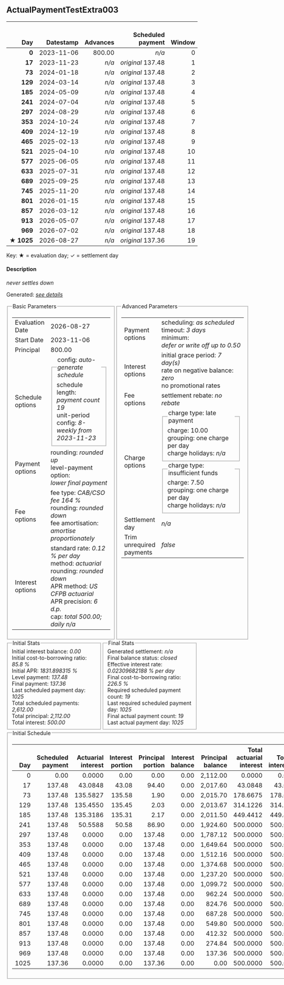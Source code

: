 <h2>ActualPaymentTestExtra003</h2>
<table>
    <thead style="vertical-align: bottom;">
        <th class="ci00" style="text-align: right;">Day</th>
        <th class="ci01" style="text-align: right;">Datestamp</th>
        <th class="ci02" style="text-align: right;">Advances</th>
        <th class="ci03" style="text-align: right;">Scheduled payment</th>
        <th class="ci04" style="text-align: right;">Window</th>
        <th class="ci05" style="text-align: right;">Payment due</th>
        <th class="ci06" style="text-align: right;">Actual payments</th>
        <th class="ci07" style="text-align: right;">Paid by</th>
        <th class="ci08" style="text-align: right;">Net effect</th>
        <th class="ci09" style="text-align: right;">Payment status</th>
        <th class="ci10" style="text-align: right;">Balance status</th>
        <th class="ci11" style="text-align: right;">New charges</th>
        <th class="ci12" style="text-align: right;">Charges portion</th>
        <th class="ci13" style="text-align: right;">Actuarial interest</th>
        <th class="ci14" style="text-align: right;">New interest</th>
        <th class="ci15" style="text-align: right;">Interest portion</th>
        <th class="ci16" style="text-align: right;">Fee rebate if&nbsp;settled</th>
        <th class="ci17" style="text-align: right;">Fee rebate</th>
        <th class="ci18" style="text-align: right;">Fee portion</th>
        <th class="ci19" style="text-align: right;">Principal portion</th>
        <th class="ci20" style="text-align: right;">Charges balance</th>
        <th class="ci21" style="text-align: right;">Interest balance</th>
        <th class="ci22" style="text-align: right;">Fee balance</th>
        <th class="ci23" style="text-align: right;">Principal balance</th>
        <th class="ci24" style="text-align: right;">Settlement figure</th>
    </thead>
    <tr style="text-align: right;">
        <td class="ci00"><b>0</b></td>
        <td class="ci01" style="white-space: nowrap;">2023-11-06</td>
        <td class="ci02">800.00</td>
        <td class="ci03" style="white-space: nowrap;"><i>n/a<i></td>
        <td class="ci04">0</td>
        <td class="ci05">0.00</td>
        <td class="ci06"><i>n/a</i></td>
        <td class="ci07"><i>n/a</i></td>
        <td class="ci08">0.00</td>
        <td class="ci09"><i>none&nbsp;scheduled</i></td>
        <td class="ci10">open</td>
        <td class="ci11"><i>n/a</i></td>
        <td class="ci12">0.00</td>
        <td class="ci13">0.0000</td>
        <td class="ci14">0.0000</td>
        <td class="ci15">0.00</td>
        <td class="ci16">0.00</td>
        <td class="ci17">0.00</td>
        <td class="ci18">0.00</td>
        <td class="ci19">0.00</td>
        <td class="ci20">0.00</td>
        <td class="ci21">0.0000</td>
        <td class="ci22">1,312.00</td>
        <td class="ci23">800.00</td>
        <td class="ci24">2,112.00</td>
    </tr>
    <tr style="text-align: right;">
        <td class="ci00"><b>17</b></td>
        <td class="ci01" style="white-space: nowrap;">2023-11-23</td>
        <td class="ci02"><i>n/a</i></td>
        <td class="ci03" style="white-space: nowrap;"><i>original</i> 137.48</td>
        <td class="ci04">1</td>
        <td class="ci05">137.48</td>
        <td class="ci06"><b>0</b>&nbsp;<i>confirmed</i>&nbsp;137.48</td>
        <td class="ci07"><b>17#0</b>&nbsp;137.48</td>
        <td class="ci08">137.48</td>
        <td class="ci09"><i>payment&nbsp;made</i></td>
        <td class="ci10">open</td>
        <td class="ci11"><i>n/a</i></td>
        <td class="ci12">0.00</td>
        <td class="ci13">43.0848</td>
        <td class="ci14">43.0848</td>
        <td class="ci15">43.08</td>
        <td class="ci16">0.00</td>
        <td class="ci17">0.00</td>
        <td class="ci18">58.65</td>
        <td class="ci19">35.75</td>
        <td class="ci20">0.00</td>
        <td class="ci21">0.0000</td>
        <td class="ci22">1,253.35</td>
        <td class="ci23">764.25</td>
        <td class="ci24">2,017.60</td>
    </tr>
    <tr style="text-align: right;">
        <td class="ci00"><b>73</b></td>
        <td class="ci01" style="white-space: nowrap;">2024-01-18</td>
        <td class="ci02"><i>n/a</i></td>
        <td class="ci03" style="white-space: nowrap;"><i>original</i> 137.48</td>
        <td class="ci04">2</td>
        <td class="ci05">137.48</td>
        <td class="ci06"><b>0</b>&nbsp;<i>confirmed</i>&nbsp;137.48</td>
        <td class="ci07"><b>73#0</b>&nbsp;137.48</td>
        <td class="ci08">137.48</td>
        <td class="ci09"><i>payment&nbsp;made</i></td>
        <td class="ci10">open</td>
        <td class="ci11"><i>n/a</i></td>
        <td class="ci12">0.00</td>
        <td class="ci13">135.5827</td>
        <td class="ci14">135.5827</td>
        <td class="ci15">135.58</td>
        <td class="ci16">0.00</td>
        <td class="ci17">0.00</td>
        <td class="ci18">1.19</td>
        <td class="ci19">0.71</td>
        <td class="ci20">0.00</td>
        <td class="ci21">0.0000</td>
        <td class="ci22">1,252.16</td>
        <td class="ci23">763.54</td>
        <td class="ci24">2,015.70</td>
    </tr>
    <tr style="text-align: right;">
        <td class="ci00"><b>129</b></td>
        <td class="ci01" style="white-space: nowrap;">2024-03-14</td>
        <td class="ci02"><i>n/a</i></td>
        <td class="ci03" style="white-space: nowrap;"><i>original</i> 137.48</td>
        <td class="ci04">3</td>
        <td class="ci05">137.48</td>
        <td class="ci06"><b>0</b>&nbsp;<i>confirmed</i>&nbsp;137.48</td>
        <td class="ci07"><b>129#0</b>&nbsp;137.48</td>
        <td class="ci08">137.48</td>
        <td class="ci09"><i>payment&nbsp;made</i></td>
        <td class="ci10">open</td>
        <td class="ci11"><i>n/a</i></td>
        <td class="ci12">0.00</td>
        <td class="ci13">135.4550</td>
        <td class="ci14">135.4550</td>
        <td class="ci15">135.45</td>
        <td class="ci16">0.00</td>
        <td class="ci17">0.00</td>
        <td class="ci18">1.27</td>
        <td class="ci19">0.76</td>
        <td class="ci20">0.00</td>
        <td class="ci21">0.0000</td>
        <td class="ci22">1,250.89</td>
        <td class="ci23">762.78</td>
        <td class="ci24">2,013.67</td>
    </tr>
    <tr style="text-align: right;">
        <td class="ci00"><b>185</b></td>
        <td class="ci01" style="white-space: nowrap;">2024-05-09</td>
        <td class="ci02"><i>n/a</i></td>
        <td class="ci03" style="white-space: nowrap;"><i>original</i> 137.48</td>
        <td class="ci04">4</td>
        <td class="ci05">137.48</td>
        <td class="ci06"><b>0</b>&nbsp;<i>confirmed</i>&nbsp;137.48</td>
        <td class="ci07"><b>185#0</b>&nbsp;137.48</td>
        <td class="ci08">137.48</td>
        <td class="ci09"><i>payment&nbsp;made</i></td>
        <td class="ci10">open</td>
        <td class="ci11"><i>n/a</i></td>
        <td class="ci12">0.00</td>
        <td class="ci13">135.3186</td>
        <td class="ci14">135.3186</td>
        <td class="ci15">135.31</td>
        <td class="ci16">0.00</td>
        <td class="ci17">0.00</td>
        <td class="ci18">1.35</td>
        <td class="ci19">0.82</td>
        <td class="ci20">0.00</td>
        <td class="ci21">0.0000</td>
        <td class="ci22">1,249.54</td>
        <td class="ci23">761.96</td>
        <td class="ci24">2,011.50</td>
    </tr>
    <tr style="text-align: right;">
        <td class="ci00"><b>241</b></td>
        <td class="ci01" style="white-space: nowrap;">2024-07-04</td>
        <td class="ci02"><i>n/a</i></td>
        <td class="ci03" style="white-space: nowrap;"><i>original</i> 137.48</td>
        <td class="ci04">5</td>
        <td class="ci05">137.48</td>
        <td class="ci06"><b>0</b>&nbsp;<i>confirmed</i>&nbsp;137.48</td>
        <td class="ci07"><b>241#0</b>&nbsp;137.48</td>
        <td class="ci08">137.48</td>
        <td class="ci09"><i>payment&nbsp;made</i></td>
        <td class="ci10">open</td>
        <td class="ci11"><i>n/a</i></td>
        <td class="ci12">0.00</td>
        <td class="ci13">50.5588</td>
        <td class="ci14">50.5800</td>
        <td class="ci15">50.58</td>
        <td class="ci16">0.00</td>
        <td class="ci17">0.00</td>
        <td class="ci18">53.99</td>
        <td class="ci19">32.91</td>
        <td class="ci20">0.00</td>
        <td class="ci21">0.0000</td>
        <td class="ci22">1,195.55</td>
        <td class="ci23">729.05</td>
        <td class="ci24">1,924.60</td>
    </tr>
    <tr style="text-align: right;">
        <td class="ci00"><b>297</b></td>
        <td class="ci01" style="white-space: nowrap;">2024-08-29</td>
        <td class="ci02"><i>n/a</i></td>
        <td class="ci03" style="white-space: nowrap;"><i>original</i> 137.48</td>
        <td class="ci04">6</td>
        <td class="ci05">137.48</td>
        <td class="ci06"><b>0</b>&nbsp;<i>confirmed</i>&nbsp;137.48</td>
        <td class="ci07"><b>297#0</b>&nbsp;137.48</td>
        <td class="ci08">137.48</td>
        <td class="ci09"><i>payment&nbsp;made</i></td>
        <td class="ci10">open</td>
        <td class="ci11"><i>n/a</i></td>
        <td class="ci12">0.00</td>
        <td class="ci13">0.0000</td>
        <td class="ci14">0.0000</td>
        <td class="ci15">0.00</td>
        <td class="ci16">0.00</td>
        <td class="ci17">0.00</td>
        <td class="ci18">85.41</td>
        <td class="ci19">52.07</td>
        <td class="ci20">0.00</td>
        <td class="ci21">0.0000</td>
        <td class="ci22">1,110.14</td>
        <td class="ci23">676.98</td>
        <td class="ci24">1,787.12</td>
    </tr>
    <tr style="text-align: right;">
        <td class="ci00"><b>353</b></td>
        <td class="ci01" style="white-space: nowrap;">2024-10-24</td>
        <td class="ci02"><i>n/a</i></td>
        <td class="ci03" style="white-space: nowrap;"><i>original</i> 137.48</td>
        <td class="ci04">7</td>
        <td class="ci05">137.48</td>
        <td class="ci06"><b>0</b>&nbsp;<i>confirmed</i>&nbsp;137.48</td>
        <td class="ci07"><b>353#0</b>&nbsp;137.48</td>
        <td class="ci08">137.48</td>
        <td class="ci09"><i>payment&nbsp;made</i></td>
        <td class="ci10">open</td>
        <td class="ci11"><i>n/a</i></td>
        <td class="ci12">0.00</td>
        <td class="ci13">0.0000</td>
        <td class="ci14">0.0000</td>
        <td class="ci15">0.00</td>
        <td class="ci16">0.00</td>
        <td class="ci17">0.00</td>
        <td class="ci18">85.41</td>
        <td class="ci19">52.07</td>
        <td class="ci20">0.00</td>
        <td class="ci21">0.0000</td>
        <td class="ci22">1,024.73</td>
        <td class="ci23">624.91</td>
        <td class="ci24">1,649.64</td>
    </tr>
    <tr style="text-align: right;">
        <td class="ci00"><b>409</b></td>
        <td class="ci01" style="white-space: nowrap;">2024-12-19</td>
        <td class="ci02"><i>n/a</i></td>
        <td class="ci03" style="white-space: nowrap;"><i>original</i> 137.48</td>
        <td class="ci04">8</td>
        <td class="ci05">137.48</td>
        <td class="ci06"><b>0</b>&nbsp;<i>confirmed</i>&nbsp;137.48</td>
        <td class="ci07"><b>409#0</b>&nbsp;137.48</td>
        <td class="ci08">137.48</td>
        <td class="ci09"><i>payment&nbsp;made</i></td>
        <td class="ci10">open</td>
        <td class="ci11"><i>n/a</i></td>
        <td class="ci12">0.00</td>
        <td class="ci13">0.0000</td>
        <td class="ci14">0.0000</td>
        <td class="ci15">0.00</td>
        <td class="ci16">0.00</td>
        <td class="ci17">0.00</td>
        <td class="ci18">85.41</td>
        <td class="ci19">52.07</td>
        <td class="ci20">0.00</td>
        <td class="ci21">0.0000</td>
        <td class="ci22">939.32</td>
        <td class="ci23">572.84</td>
        <td class="ci24">1,512.16</td>
    </tr>
    <tr style="text-align: right;">
        <td class="ci00"><b>465</b></td>
        <td class="ci01" style="white-space: nowrap;">2025-02-13</td>
        <td class="ci02"><i>n/a</i></td>
        <td class="ci03" style="white-space: nowrap;"><i>original</i> 137.48</td>
        <td class="ci04">9</td>
        <td class="ci05">137.48</td>
        <td class="ci06"><b>0</b>&nbsp;<i>confirmed</i>&nbsp;137.48</td>
        <td class="ci07"><b>465#0</b>&nbsp;137.48</td>
        <td class="ci08">137.48</td>
        <td class="ci09"><i>payment&nbsp;made</i></td>
        <td class="ci10">open</td>
        <td class="ci11"><i>n/a</i></td>
        <td class="ci12">0.00</td>
        <td class="ci13">0.0000</td>
        <td class="ci14">0.0000</td>
        <td class="ci15">0.00</td>
        <td class="ci16">0.00</td>
        <td class="ci17">0.00</td>
        <td class="ci18">85.41</td>
        <td class="ci19">52.07</td>
        <td class="ci20">0.00</td>
        <td class="ci21">0.0000</td>
        <td class="ci22">853.91</td>
        <td class="ci23">520.77</td>
        <td class="ci24">1,374.68</td>
    </tr>
    <tr style="text-align: right;">
        <td class="ci00"><b>521</b></td>
        <td class="ci01" style="white-space: nowrap;">2025-04-10</td>
        <td class="ci02"><i>n/a</i></td>
        <td class="ci03" style="white-space: nowrap;"><i>original</i> 137.48</td>
        <td class="ci04">10</td>
        <td class="ci05">137.48</td>
        <td class="ci06"><b>0</b>&nbsp;<i>confirmed</i>&nbsp;137.48</td>
        <td class="ci07"><b>521#0</b>&nbsp;137.48</td>
        <td class="ci08">137.48</td>
        <td class="ci09"><i>payment&nbsp;made</i></td>
        <td class="ci10">open</td>
        <td class="ci11"><i>n/a</i></td>
        <td class="ci12">0.00</td>
        <td class="ci13">0.0000</td>
        <td class="ci14">0.0000</td>
        <td class="ci15">0.00</td>
        <td class="ci16">0.00</td>
        <td class="ci17">0.00</td>
        <td class="ci18">85.41</td>
        <td class="ci19">52.07</td>
        <td class="ci20">0.00</td>
        <td class="ci21">0.0000</td>
        <td class="ci22">768.50</td>
        <td class="ci23">468.70</td>
        <td class="ci24">1,237.20</td>
    </tr>
    <tr style="text-align: right;">
        <td class="ci00"><b>577</b></td>
        <td class="ci01" style="white-space: nowrap;">2025-06-05</td>
        <td class="ci02"><i>n/a</i></td>
        <td class="ci03" style="white-space: nowrap;"><i>original</i> 137.48</td>
        <td class="ci04">11</td>
        <td class="ci05">137.48</td>
        <td class="ci06"><b>0</b>&nbsp;<i>confirmed</i>&nbsp;137.48</td>
        <td class="ci07"><b>577#0</b>&nbsp;137.48</td>
        <td class="ci08">137.48</td>
        <td class="ci09"><i>payment&nbsp;made</i></td>
        <td class="ci10">open</td>
        <td class="ci11"><i>n/a</i></td>
        <td class="ci12">0.00</td>
        <td class="ci13">0.0000</td>
        <td class="ci14">0.0000</td>
        <td class="ci15">0.00</td>
        <td class="ci16">0.00</td>
        <td class="ci17">0.00</td>
        <td class="ci18">85.41</td>
        <td class="ci19">52.07</td>
        <td class="ci20">0.00</td>
        <td class="ci21">0.0000</td>
        <td class="ci22">683.09</td>
        <td class="ci23">416.63</td>
        <td class="ci24">1,099.72</td>
    </tr>
    <tr style="text-align: right;">
        <td class="ci00"><b>633</b></td>
        <td class="ci01" style="white-space: nowrap;">2025-07-31</td>
        <td class="ci02"><i>n/a</i></td>
        <td class="ci03" style="white-space: nowrap;"><i>original</i> 137.48</td>
        <td class="ci04">12</td>
        <td class="ci05">137.48</td>
        <td class="ci06"><b>0</b>&nbsp;<i>confirmed</i>&nbsp;137.48</td>
        <td class="ci07"><b>633#0</b>&nbsp;137.48</td>
        <td class="ci08">137.48</td>
        <td class="ci09"><i>payment&nbsp;made</i></td>
        <td class="ci10">open</td>
        <td class="ci11"><i>n/a</i></td>
        <td class="ci12">0.00</td>
        <td class="ci13">0.0000</td>
        <td class="ci14">0.0000</td>
        <td class="ci15">0.00</td>
        <td class="ci16">0.00</td>
        <td class="ci17">0.00</td>
        <td class="ci18">85.41</td>
        <td class="ci19">52.07</td>
        <td class="ci20">0.00</td>
        <td class="ci21">0.0000</td>
        <td class="ci22">597.68</td>
        <td class="ci23">364.56</td>
        <td class="ci24">962.24</td>
    </tr>
    <tr style="text-align: right;">
        <td class="ci00"><b>689</b></td>
        <td class="ci01" style="white-space: nowrap;">2025-09-25</td>
        <td class="ci02"><i>n/a</i></td>
        <td class="ci03" style="white-space: nowrap;"><i>original</i> 137.48</td>
        <td class="ci04">13</td>
        <td class="ci05">137.48</td>
        <td class="ci06"><b>0</b>&nbsp;<i>confirmed</i>&nbsp;137.48</td>
        <td class="ci07"><b>689#0</b>&nbsp;137.48</td>
        <td class="ci08">137.48</td>
        <td class="ci09"><i>payment&nbsp;made</i></td>
        <td class="ci10">open</td>
        <td class="ci11"><i>n/a</i></td>
        <td class="ci12">0.00</td>
        <td class="ci13">0.0000</td>
        <td class="ci14">0.0000</td>
        <td class="ci15">0.00</td>
        <td class="ci16">0.00</td>
        <td class="ci17">0.00</td>
        <td class="ci18">85.41</td>
        <td class="ci19">52.07</td>
        <td class="ci20">0.00</td>
        <td class="ci21">0.0000</td>
        <td class="ci22">512.27</td>
        <td class="ci23">312.49</td>
        <td class="ci24">824.76</td>
    </tr>
    <tr style="text-align: right;">
        <td class="ci00"><b>745</b></td>
        <td class="ci01" style="white-space: nowrap;">2025-11-20</td>
        <td class="ci02"><i>n/a</i></td>
        <td class="ci03" style="white-space: nowrap;"><i>original</i> 137.48</td>
        <td class="ci04">14</td>
        <td class="ci05">137.48</td>
        <td class="ci06"><b>0</b>&nbsp;<i>confirmed</i>&nbsp;137.48</td>
        <td class="ci07"><b>745#0</b>&nbsp;137.48</td>
        <td class="ci08">137.48</td>
        <td class="ci09"><i>payment&nbsp;made</i></td>
        <td class="ci10">open</td>
        <td class="ci11"><i>n/a</i></td>
        <td class="ci12">0.00</td>
        <td class="ci13">0.0000</td>
        <td class="ci14">0.0000</td>
        <td class="ci15">0.00</td>
        <td class="ci16">0.00</td>
        <td class="ci17">0.00</td>
        <td class="ci18">85.41</td>
        <td class="ci19">52.07</td>
        <td class="ci20">0.00</td>
        <td class="ci21">0.0000</td>
        <td class="ci22">426.86</td>
        <td class="ci23">260.42</td>
        <td class="ci24">687.28</td>
    </tr>
    <tr style="text-align: right;">
        <td class="ci00"><b>801</b></td>
        <td class="ci01" style="white-space: nowrap;">2026-01-15</td>
        <td class="ci02"><i>n/a</i></td>
        <td class="ci03" style="white-space: nowrap;"><i>original</i> 137.48</td>
        <td class="ci04">15</td>
        <td class="ci05">137.48</td>
        <td class="ci06"><b>0</b>&nbsp;<i>confirmed</i>&nbsp;137.48</td>
        <td class="ci07"><b>801#0</b>&nbsp;137.48</td>
        <td class="ci08">137.48</td>
        <td class="ci09"><i>payment&nbsp;made</i></td>
        <td class="ci10">open</td>
        <td class="ci11"><i>n/a</i></td>
        <td class="ci12">0.00</td>
        <td class="ci13">0.0000</td>
        <td class="ci14">0.0000</td>
        <td class="ci15">0.00</td>
        <td class="ci16">0.00</td>
        <td class="ci17">0.00</td>
        <td class="ci18">85.41</td>
        <td class="ci19">52.07</td>
        <td class="ci20">0.00</td>
        <td class="ci21">0.0000</td>
        <td class="ci22">341.45</td>
        <td class="ci23">208.35</td>
        <td class="ci24">549.80</td>
    </tr>
    <tr style="text-align: right;">
        <td class="ci00"><b>857</b></td>
        <td class="ci01" style="white-space: nowrap;">2026-03-12</td>
        <td class="ci02"><i>n/a</i></td>
        <td class="ci03" style="white-space: nowrap;"><i>original</i> 137.48</td>
        <td class="ci04">16</td>
        <td class="ci05">137.48</td>
        <td class="ci06"><b>0</b>&nbsp;<i>confirmed</i>&nbsp;137.48</td>
        <td class="ci07"><b>857#0</b>&nbsp;137.48</td>
        <td class="ci08">137.48</td>
        <td class="ci09"><i>payment&nbsp;made</i></td>
        <td class="ci10">open</td>
        <td class="ci11"><i>n/a</i></td>
        <td class="ci12">0.00</td>
        <td class="ci13">0.0000</td>
        <td class="ci14">0.0000</td>
        <td class="ci15">0.00</td>
        <td class="ci16">0.00</td>
        <td class="ci17">0.00</td>
        <td class="ci18">85.41</td>
        <td class="ci19">52.07</td>
        <td class="ci20">0.00</td>
        <td class="ci21">0.0000</td>
        <td class="ci22">256.04</td>
        <td class="ci23">156.28</td>
        <td class="ci24">412.32</td>
    </tr>
    <tr style="text-align: right;">
        <td class="ci00"><b>913</b></td>
        <td class="ci01" style="white-space: nowrap;">2026-05-07</td>
        <td class="ci02"><i>n/a</i></td>
        <td class="ci03" style="white-space: nowrap;"><i>original</i> 137.48</td>
        <td class="ci04">17</td>
        <td class="ci05">137.48</td>
        <td class="ci06"><b>0</b>&nbsp;<i>confirmed</i>&nbsp;137.48</td>
        <td class="ci07"><b>913#0</b>&nbsp;137.48</td>
        <td class="ci08">137.48</td>
        <td class="ci09"><i>payment&nbsp;made</i></td>
        <td class="ci10">open</td>
        <td class="ci11"><i>n/a</i></td>
        <td class="ci12">0.00</td>
        <td class="ci13">0.0000</td>
        <td class="ci14">0.0000</td>
        <td class="ci15">0.00</td>
        <td class="ci16">0.00</td>
        <td class="ci17">0.00</td>
        <td class="ci18">85.41</td>
        <td class="ci19">52.07</td>
        <td class="ci20">0.00</td>
        <td class="ci21">0.0000</td>
        <td class="ci22">170.63</td>
        <td class="ci23">104.21</td>
        <td class="ci24">274.84</td>
    </tr>
    <tr style="text-align: right;">
        <td class="ci00"><b>969</b></td>
        <td class="ci01" style="white-space: nowrap;">2026-07-02</td>
        <td class="ci02"><i>n/a</i></td>
        <td class="ci03" style="white-space: nowrap;"><i>original</i> 137.48</td>
        <td class="ci04">18</td>
        <td class="ci05">137.48</td>
        <td class="ci06"><b>0</b>&nbsp;<i>confirmed</i>&nbsp;137.48</td>
        <td class="ci07"><b>969#0</b>&nbsp;137.48</td>
        <td class="ci08">137.48</td>
        <td class="ci09"><i>payment&nbsp;made</i></td>
        <td class="ci10">open</td>
        <td class="ci11"><i>n/a</i></td>
        <td class="ci12">0.00</td>
        <td class="ci13">0.0000</td>
        <td class="ci14">0.0000</td>
        <td class="ci15">0.00</td>
        <td class="ci16">0.00</td>
        <td class="ci17">0.00</td>
        <td class="ci18">85.41</td>
        <td class="ci19">52.07</td>
        <td class="ci20">0.00</td>
        <td class="ci21">0.0000</td>
        <td class="ci22">85.22</td>
        <td class="ci23">52.14</td>
        <td class="ci24">137.36</td>
    </tr>
    <tr style="text-align: right;">
        <td class="ci00">&#x2605;&nbsp;<b>1025</b></td>
        <td class="ci01" style="white-space: nowrap;">2026-08-27</td>
        <td class="ci02"><i>n/a</i></td>
        <td class="ci03" style="white-space: nowrap;"><i>original</i> 137.36</td>
        <td class="ci04">19</td>
        <td class="ci05">137.36</td>
        <td class="ci06"><b>0</b>&nbsp;<i>confirmed</i>&nbsp;137.36</td>
        <td class="ci07"><b>1025#0</b>&nbsp;137.36</td>
        <td class="ci08">137.36</td>
        <td class="ci09"><i>payment&nbsp;made</i></td>
        <td class="ci10">closed</td>
        <td class="ci11"><i>n/a</i></td>
        <td class="ci12">0.00</td>
        <td class="ci13">0.0000</td>
        <td class="ci14">0.0000</td>
        <td class="ci15">0.00</td>
        <td class="ci16">0.00</td>
        <td class="ci17">0.00</td>
        <td class="ci18">85.22</td>
        <td class="ci19">52.14</td>
        <td class="ci20">0.00</td>
        <td class="ci21">0.0000</td>
        <td class="ci22">0.00</td>
        <td class="ci23">0.00</td>
        <td class="ci24">0.00</td>
    </tr>
</table><p>Key: &#x2605; = evaluation day; &#x2713; = settlement day</p>
<h4>Description</h4>
<p><i>never settles down</i></p>
<p>Generated: <i><a href="../GeneratedDate.html">see details</a></i></p>
<div style="display:flex;">

<fieldset style="flex: 1; display: flex; flex-direction: column;"><legend>Basic Parameters</legend>
<table>
    <tr>
        <td>Evaluation Date</td>
        <td>2026-08-27</td>
    </tr>
    <tr>
        <td>Start Date</td>
        <td>2023-11-06</td>
    </tr>
    <tr>
        <td>Principal</td>
        <td>800.00</td>
    </tr>
    <tr>
        <td>Schedule options</td>
        <td>
            <fieldset>
                <legend>config: <i>auto-generate schedule</i></legend>
                <div>schedule length: <i><i>payment count</i> 19</i></div>
                <div>unit-period config: <i>8-weekly from 2023-11-23</i></div>
            </fieldset>
        </td>
    </tr>
    <tr>
        <td>Payment options</td>
        <td>
            <div>
                <div>rounding: <i>rounded up</i></div>
                <div>level-payment option: <i>lower&nbsp;final&nbsp;payment</i></div>
            </div>
        </td>
    </tr>
    <tr>
        <td>Fee options</td>
        <td>
            <div>
                <div>fee type: <i><i>CAB/CSO fee</i> 164 %</i></div>
                <div>rounding: <i>rounded down</i></div>
                <div>fee amortisation: <i>amortise proportionately</i></div>
            </div>
        </td>
    </tr>
    <tr>
        <td>Interest options</td>
        <td>
            <div>
                <div>standard rate: <i>0.12 % per day</i></div>
                <div>method: <i>actuarial</i></div>
                <div>rounding: <i>rounded down</i></div>
                <div>APR method: <i>US CFPB actuarial</i></div>
                <div>APR precision: <i>6 d.p.</i></div>
                <div>cap: <i>total 500.00; daily <i>n/a</i></div>
            </div>
        </td>
    </tr>
</table></fieldset>

<fieldset style="flex: 1; display: flex; flex-direction: column;"><legend>Advanced Parameters</legend>
<table>
    <tr>
        <td>Payment options</td>
        <td>
                <div>
                    <div>scheduling: <i>as scheduled</i></div>
                    <div>timeout: <i>3 days</i></div>
                    <div>minimum: <i>defer&nbsp;or&nbsp;write&nbsp;off&nbsp;up&nbsp;to&nbsp;0.50</i></div>
                </div>
        </td>
    </tr>
    <tr>
        <td>Interest options</td>
        <td>
            <div>
                <div>initial grace period: <i>7 day(s)</i></div>
                <div>rate on negative balance: <i>zero</i></div>
                <div>no promotional rates</div>
            </div>
        </td>
    </tr>
    <tr>
        <td>Fee options</td>
        <td>
            <div>
                <div>settlement rebate: <i>no rebate</i></div>
            </div>
        </td>
    </tr>
    <tr>
        <td>Charge options</td>
        <td>
            <div>
                <fieldset><legend>charge type: late payment</legend><div><div>charge: 10.00</div><div>grouping: one charge per day</div><div>charge holidays: <i>n/a</i></div></div></fieldset>
                <fieldset><legend>charge type: insufficient funds</legend><div><div>charge: 7.50</div><div>grouping: one charge per day</div><div>charge holidays: <i>n/a</i></div></div></fieldset>
            </div>
        </td>
    </tr>
    <tr>
        <td>Settlement day</td><td><i><i>n/a</i></i></td>
    </tr>
    <tr>
        <td>Trim unrequired payments</td><td><i>false</i></td>
    </tr>
</table></fieldset>
</div>
<div style="display:flex;">


<fieldset style="flex: 1; display: flex; flex-direction: column;"><legend>Initial Stats</legend>
<div>
    <div>Initial interest balance: <i>0.00</i></div>
    <div>Initial cost-to-borrowing ratio: <i>85.8 %</i></div>
    <div>Initial APR: <i>1831.898315 %</i></div>
    <div>Level payment: <i>137.48</i></div>
    <div>Final payment: <i>137.36</i></div>
    <div>Last scheduled payment day: <i>1025</i></div>
    <div>Total scheduled payments: <i>2,612.00</i></div>
    <div>Total principal: <i>2,112.00</i></div>
    <div>Total interest: <i>500.00</i></div>
</div></fieldset>

<fieldset style="flex: 1; display: flex; flex-direction: column;"><legend>Final Stats</legend>
<div>
    <div>Generated settlement: <i><i>n/a</i></i></div>
    <div>Final balance status: <i>closed</i></div>
    <div>Effective interest rate: <i>0.02309682188 % per day</i></div>
    <div>Final cost-to-borrowing ratio: <i>226.5 %</i></div>
    <div>Required scheduled payment count: <i>19</i></div>
    <div>Last required scheduled payment day: <i>1025</i></div>
    <div>Final actual payment count: <i>19</i></div>
    <div>Last actual payment day: <i>1025</i></div>
</div>
</fieldset>
</div>
<fieldset><legend>Initial Schedule</legend>
<table>
    <thead style="vertical-align: bottom;">
        <th style="text-align: right;">Day</th>
        <th style="text-align: right;">Scheduled payment</th>
        <th style="text-align: right;">Actuarial interest</th>
        <th style="text-align: right;">Interest portion</th>
        <th style="text-align: right;">Principal portion</th>
        <th style="text-align: right;">Interest balance</th>
        <th style="text-align: right;">Principal balance</th>
        <th style="text-align: right;">Total actuarial interest</th>
        <th style="text-align: right;">Total interest</th>
        <th style="text-align: right;">Total principal</th>
    </thead>
    <tr style="text-align: right;">
        <td class="ci00">0</td>
        <td class="ci01" style="white-space: nowrap;">0.00</td>
        <td class="ci02">0.0000</td>
        <td class="ci03">0.00</td>
        <td class="ci04">0.00</td>
        <td class="ci05">0.00</td>
        <td class="ci06">2,112.00</td>
        <td class="ci07">0.0000</td>
        <td class="ci08">0.00</td>
        <td class="ci09">0.00</td>
    </tr>
    <tr style="text-align: right;">
        <td class="ci00">17</td>
        <td class="ci01" style="white-space: nowrap;">137.48</td>
        <td class="ci02">43.0848</td>
        <td class="ci03">43.08</td>
        <td class="ci04">94.40</td>
        <td class="ci05">0.00</td>
        <td class="ci06">2,017.60</td>
        <td class="ci07">43.0848</td>
        <td class="ci08">43.08</td>
        <td class="ci09">94.40</td>
    </tr>
    <tr style="text-align: right;">
        <td class="ci00">73</td>
        <td class="ci01" style="white-space: nowrap;">137.48</td>
        <td class="ci02">135.5827</td>
        <td class="ci03">135.58</td>
        <td class="ci04">1.90</td>
        <td class="ci05">0.00</td>
        <td class="ci06">2,015.70</td>
        <td class="ci07">178.6675</td>
        <td class="ci08">178.66</td>
        <td class="ci09">96.30</td>
    </tr>
    <tr style="text-align: right;">
        <td class="ci00">129</td>
        <td class="ci01" style="white-space: nowrap;">137.48</td>
        <td class="ci02">135.4550</td>
        <td class="ci03">135.45</td>
        <td class="ci04">2.03</td>
        <td class="ci05">0.00</td>
        <td class="ci06">2,013.67</td>
        <td class="ci07">314.1226</td>
        <td class="ci08">314.11</td>
        <td class="ci09">98.33</td>
    </tr>
    <tr style="text-align: right;">
        <td class="ci00">185</td>
        <td class="ci01" style="white-space: nowrap;">137.48</td>
        <td class="ci02">135.3186</td>
        <td class="ci03">135.31</td>
        <td class="ci04">2.17</td>
        <td class="ci05">0.00</td>
        <td class="ci06">2,011.50</td>
        <td class="ci07">449.4412</td>
        <td class="ci08">449.42</td>
        <td class="ci09">100.50</td>
    </tr>
    <tr style="text-align: right;">
        <td class="ci00">241</td>
        <td class="ci01" style="white-space: nowrap;">137.48</td>
        <td class="ci02">50.5588</td>
        <td class="ci03">50.58</td>
        <td class="ci04">86.90</td>
        <td class="ci05">0.00</td>
        <td class="ci06">1,924.60</td>
        <td class="ci07">500.0000</td>
        <td class="ci08">500.00</td>
        <td class="ci09">187.40</td>
    </tr>
    <tr style="text-align: right;">
        <td class="ci00">297</td>
        <td class="ci01" style="white-space: nowrap;">137.48</td>
        <td class="ci02">0.0000</td>
        <td class="ci03">0.00</td>
        <td class="ci04">137.48</td>
        <td class="ci05">0.00</td>
        <td class="ci06">1,787.12</td>
        <td class="ci07">500.0000</td>
        <td class="ci08">500.00</td>
        <td class="ci09">324.88</td>
    </tr>
    <tr style="text-align: right;">
        <td class="ci00">353</td>
        <td class="ci01" style="white-space: nowrap;">137.48</td>
        <td class="ci02">0.0000</td>
        <td class="ci03">0.00</td>
        <td class="ci04">137.48</td>
        <td class="ci05">0.00</td>
        <td class="ci06">1,649.64</td>
        <td class="ci07">500.0000</td>
        <td class="ci08">500.00</td>
        <td class="ci09">462.36</td>
    </tr>
    <tr style="text-align: right;">
        <td class="ci00">409</td>
        <td class="ci01" style="white-space: nowrap;">137.48</td>
        <td class="ci02">0.0000</td>
        <td class="ci03">0.00</td>
        <td class="ci04">137.48</td>
        <td class="ci05">0.00</td>
        <td class="ci06">1,512.16</td>
        <td class="ci07">500.0000</td>
        <td class="ci08">500.00</td>
        <td class="ci09">599.84</td>
    </tr>
    <tr style="text-align: right;">
        <td class="ci00">465</td>
        <td class="ci01" style="white-space: nowrap;">137.48</td>
        <td class="ci02">0.0000</td>
        <td class="ci03">0.00</td>
        <td class="ci04">137.48</td>
        <td class="ci05">0.00</td>
        <td class="ci06">1,374.68</td>
        <td class="ci07">500.0000</td>
        <td class="ci08">500.00</td>
        <td class="ci09">737.32</td>
    </tr>
    <tr style="text-align: right;">
        <td class="ci00">521</td>
        <td class="ci01" style="white-space: nowrap;">137.48</td>
        <td class="ci02">0.0000</td>
        <td class="ci03">0.00</td>
        <td class="ci04">137.48</td>
        <td class="ci05">0.00</td>
        <td class="ci06">1,237.20</td>
        <td class="ci07">500.0000</td>
        <td class="ci08">500.00</td>
        <td class="ci09">874.80</td>
    </tr>
    <tr style="text-align: right;">
        <td class="ci00">577</td>
        <td class="ci01" style="white-space: nowrap;">137.48</td>
        <td class="ci02">0.0000</td>
        <td class="ci03">0.00</td>
        <td class="ci04">137.48</td>
        <td class="ci05">0.00</td>
        <td class="ci06">1,099.72</td>
        <td class="ci07">500.0000</td>
        <td class="ci08">500.00</td>
        <td class="ci09">1,012.28</td>
    </tr>
    <tr style="text-align: right;">
        <td class="ci00">633</td>
        <td class="ci01" style="white-space: nowrap;">137.48</td>
        <td class="ci02">0.0000</td>
        <td class="ci03">0.00</td>
        <td class="ci04">137.48</td>
        <td class="ci05">0.00</td>
        <td class="ci06">962.24</td>
        <td class="ci07">500.0000</td>
        <td class="ci08">500.00</td>
        <td class="ci09">1,149.76</td>
    </tr>
    <tr style="text-align: right;">
        <td class="ci00">689</td>
        <td class="ci01" style="white-space: nowrap;">137.48</td>
        <td class="ci02">0.0000</td>
        <td class="ci03">0.00</td>
        <td class="ci04">137.48</td>
        <td class="ci05">0.00</td>
        <td class="ci06">824.76</td>
        <td class="ci07">500.0000</td>
        <td class="ci08">500.00</td>
        <td class="ci09">1,287.24</td>
    </tr>
    <tr style="text-align: right;">
        <td class="ci00">745</td>
        <td class="ci01" style="white-space: nowrap;">137.48</td>
        <td class="ci02">0.0000</td>
        <td class="ci03">0.00</td>
        <td class="ci04">137.48</td>
        <td class="ci05">0.00</td>
        <td class="ci06">687.28</td>
        <td class="ci07">500.0000</td>
        <td class="ci08">500.00</td>
        <td class="ci09">1,424.72</td>
    </tr>
    <tr style="text-align: right;">
        <td class="ci00">801</td>
        <td class="ci01" style="white-space: nowrap;">137.48</td>
        <td class="ci02">0.0000</td>
        <td class="ci03">0.00</td>
        <td class="ci04">137.48</td>
        <td class="ci05">0.00</td>
        <td class="ci06">549.80</td>
        <td class="ci07">500.0000</td>
        <td class="ci08">500.00</td>
        <td class="ci09">1,562.20</td>
    </tr>
    <tr style="text-align: right;">
        <td class="ci00">857</td>
        <td class="ci01" style="white-space: nowrap;">137.48</td>
        <td class="ci02">0.0000</td>
        <td class="ci03">0.00</td>
        <td class="ci04">137.48</td>
        <td class="ci05">0.00</td>
        <td class="ci06">412.32</td>
        <td class="ci07">500.0000</td>
        <td class="ci08">500.00</td>
        <td class="ci09">1,699.68</td>
    </tr>
    <tr style="text-align: right;">
        <td class="ci00">913</td>
        <td class="ci01" style="white-space: nowrap;">137.48</td>
        <td class="ci02">0.0000</td>
        <td class="ci03">0.00</td>
        <td class="ci04">137.48</td>
        <td class="ci05">0.00</td>
        <td class="ci06">274.84</td>
        <td class="ci07">500.0000</td>
        <td class="ci08">500.00</td>
        <td class="ci09">1,837.16</td>
    </tr>
    <tr style="text-align: right;">
        <td class="ci00">969</td>
        <td class="ci01" style="white-space: nowrap;">137.48</td>
        <td class="ci02">0.0000</td>
        <td class="ci03">0.00</td>
        <td class="ci04">137.48</td>
        <td class="ci05">0.00</td>
        <td class="ci06">137.36</td>
        <td class="ci07">500.0000</td>
        <td class="ci08">500.00</td>
        <td class="ci09">1,974.64</td>
    </tr>
    <tr style="text-align: right;">
        <td class="ci00">1025</td>
        <td class="ci01" style="white-space: nowrap;">137.36</td>
        <td class="ci02">0.0000</td>
        <td class="ci03">0.00</td>
        <td class="ci04">137.36</td>
        <td class="ci05">0.00</td>
        <td class="ci06">0.00</td>
        <td class="ci07">500.0000</td>
        <td class="ci08">500.00</td>
        <td class="ci09">2,112.00</td>
    </tr>
</table></fieldset>
